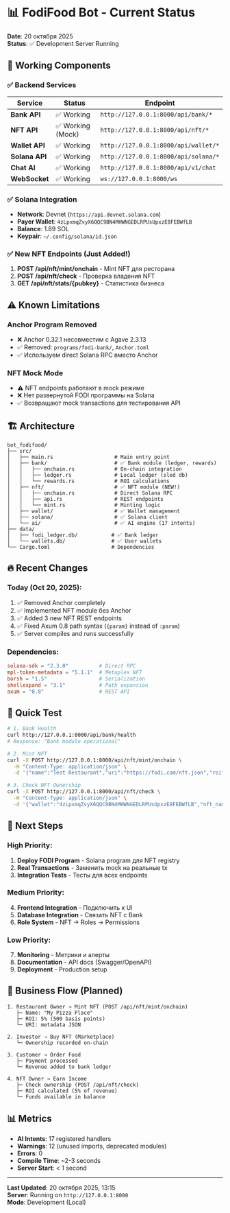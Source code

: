 # 📊 FodiFood Bot - Current Status

**Date**: 20 октября 2025  
**Status**: ✅ Development Server Running

## 🎯 Working Components

### ✅ Backend Services

| Service | Status | Endpoint |
|---------|--------|----------|
| **Bank API** | ✅ Working | `http://127.0.0.1:8000/api/bank/*` |
| **NFT API** | ✅ Working (Mock) | `http://127.0.0.1:8000/api/nft/*` |
| **Wallet API** | ✅ Working | `http://127.0.0.1:8000/api/wallet/*` |
| **Solana API** | ✅ Working | `http://127.0.0.1:8000/api/solana/*` |
| **Chat AI** | ✅ Working | `http://127.0.0.1:8000/api/v1/chat` |
| **WebSocket** | ✅ Working | `ws://127.0.0.1:8000/ws` |

### ✅ Solana Integration

- **Network**: Devnet (`https://api.devnet.solana.com`)
- **Payer Wallet**: `4zLpxmqZvyX6QQC9BN4MHWNGEDLRPUsUpxzE8FEBWfLB`
- **Balance**: 1.89 SOL
- **Keypair**: `~/.config/solana/id.json`

### ✅ New NFT Endpoints (Just Added!)

1. **POST /api/nft/mint/onchain** - Mint NFT для ресторана
2. **POST /api/nft/check** - Проверка владения NFT
3. **GET /api/nft/stats/{pubkey}** - Статистика бизнеса

## ⚠️ Known Limitations

### Anchor Program Removed
- ❌ Anchor 0.32.1 несовместим с Agave 2.3.13
- ✅ Removed: `programs/fodi-bank/`, `Anchor.toml`
- ✅ Используем direct Solana RPC вместо Anchor

### NFT Mock Mode
- ⚠️ NFT endpoints работают в mock режиме
- ❌ Нет развернутой FODI программы на Solana
- ✅ Возвращают mock transactions для тестирования API

## 🏗️ Architecture

```
bot_fodifood/
├── src/
│   ├── main.rs                    # Main entry point
│   ├── bank/                      # ✅ Bank module (ledger, rewards)
│   │   ├── onchain.rs             # On-chain integration
│   │   ├── ledger.rs              # Local ledger (sled db)
│   │   └── rewards.rs             # ROI calculations
│   ├── nft/                       # ✅ NFT module (NEW!)
│   │   ├── onchain.rs             # Direct Solana RPC
│   │   ├── api.rs                 # REST endpoints
│   │   └── mint.rs                # Minting logic
│   ├── wallet/                    # ✅ Wallet management
│   ├── solana/                    # ✅ Solana client
│   └── ai/                        # ✅ AI engine (17 intents)
├── data/
│   ├── fodi_ledger.db/           # ✅ Bank ledger
│   └── wallets.db/               # ✅ User wallets
└── Cargo.toml                    # Dependencies
```

## 🔥 Recent Changes

### Today (Oct 20, 2025):
1. ✅ Removed Anchor completely
2. ✅ Implemented NFT module без Anchor
3. ✅ Added 3 new NFT REST endpoints
4. ✅ Fixed Axum 0.8 path syntax (`{param}` instead of `:param`)
5. ✅ Server compiles and runs successfully

### Dependencies:
```toml
solana-sdk = "2.3.0"          # Direct RPC
mpl-token-metadata = "5.1.1"  # Metaplex NFT
borsh = "1.5"                 # Serialization
shellexpand = "3.1"           # Path expansion
axum = "0.8"                  # REST API
```

## 🧪 Quick Test

```bash
# 1. Bank Health
curl http://127.0.0.1:8000/api/bank/health
# Response: "Bank module operational"

# 2. Mint NFT
curl -X POST http://127.0.0.1:8000/api/nft/mint/onchain \
  -H "Content-Type: application/json" \
  -d '{"name":"Test Restaurant","uri":"https://fodi.com/nft.json","roi":500}'

# 3. Check NFT Ownership
curl -X POST http://127.0.0.1:8000/api/nft/check \
  -H "Content-Type: application/json" \
  -d '{"wallet":"4zLpxmqZvyX6QQC9BN4MHWNGEDLRPUsUpxzE8FEBWfLB","nft_name":"Test Restaurant"}'
```

## 📝 Next Steps

### High Priority:
1. **Deploy FODI Program** - Solana program для NFT registry
2. **Real Transactions** - Заменить mock на реальные tx
3. **Integration Tests** - Тесты для всех endpoints

### Medium Priority:
4. **Frontend Integration** - Подключить к UI
5. **Database Integration** - Связать NFT с Bank
6. **Role System** - NFT → Roles → Permissions

### Low Priority:
7. **Monitoring** - Метрики и алерты
8. **Documentation** - API docs (Swagger/OpenAPI)
9. **Deployment** - Production setup

## 🎯 Business Flow (Planned)

```
1. Restaurant Owner → Mint NFT (POST /api/nft/mint/onchain)
   ├─ Name: "My Pizza Place"
   ├─ ROI: 5% (500 basis points)
   └─ URI: metadata JSON

2. Investor → Buy NFT (Marketplace)
   └─ Ownership recorded on-chain

3. Customer → Order Food
   ├─ Payment processed
   └─ Revenue added to bank ledger

4. NFT Owner → Earn Income
   ├─ Check ownership (POST /api/nft/check)
   ├─ ROI calculated (5% of revenue)
   └─ Funds available in balance
```

## 📊 Metrics

- **AI Intents**: 17 registered handlers
- **Warnings**: 12 (unused imports, deprecated modules)
- **Errors**: 0
- **Compile Time**: ~2-3 seconds
- **Server Start**: < 1 second

---

**Last Updated**: 20 октября 2025, 13:15  
**Server**: Running on `http://127.0.0.1:8000`  
**Mode**: Development (Local)
